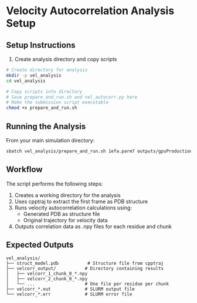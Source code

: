 # Velocity Autocorrelation Analysis Setup

## Setup Instructions

1. Create analysis directory and copy scripts
```bash
# Create directory for analysis
mkdir -p vel_analysis
cd vel_analysis

# Copy scripts into directory
# Save prepare_and_run.sh and vel_autocorr.py here
# Make the submission script executable
chmod +x prepare_and_run.sh
```

## Running the Analysis

From your main simulation directory:
```bash
sbatch vel_analysis/prepare_and_run.sh 1efa.parm7 outputs/gpuProduction/1efa_production_nve_gpu.nc
```

## Workflow
The script performs the following steps:
1. Creates a working directory for the analysis
2. Uses cpptraj to extract the first frame as PDB structure
3. Runs velocity autocorrelation calculations using:
   - Generated PDB as structure file
   - Original trajectory for velocity data
4. Outputs correlation data as .npy files for each residue and chunk

## Expected Outputs
```
vel_analysis/
├── struct_model.pdb           # Structure file from cpptraj
├── velcorr_output/           # Directory containing results
│   ├── velcorr_1_chunk_0_*.npy
│   ├── velcorr_2_chunk_0_*.npy
│   └── ...                   # One file per residue per chunk
├── velcorr_*.out             # SLURM output file
└── velcorr_*.err             # SLURM error file
```
